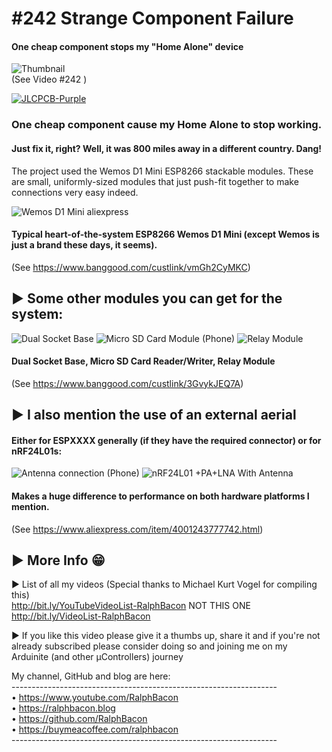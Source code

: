 # #242 Strange Component Failure
#### One cheap component stops my "Home Alone" device  

![Thumbnail](https://user-images.githubusercontent.com/20911308/161760739-6f15bf11-2151-4bf6-a50c-ae8a8bdb9256.jpg)  
(See Video #242 )

[![JLCPCB-Purple](https://user-images.githubusercontent.com/20911308/159024530-3e083ca1-fea4-4ba9-97d3-a3af3fb979d2.png)](https://www.jlcpcb.com/cem)  

### One cheap component cause my Home Alone to stop working.  
#### Just fix it, right? Well, it was 800 miles away in a different country. Dang!

The project used the Wemos D1 Mini ESP8266 stackable modules. These are small, uniformly-sized modules that just push-fit together to make connections very easy indeed.

![Wemos D1 Mini aliexpress](https://user-images.githubusercontent.com/20911308/161761448-b9a07f79-3b3e-4d2e-a656-57016a512dc6.jpg)  
#### Typical heart-of-the-system ESP8266 Wemos D1 Mini (except Wemos is just a brand these days, it seems).  
(See https://www.banggood.com/custlink/vmGh2CyMKC)

## ► Some other modules you can get for the system:  
![Dual Socket Base](https://user-images.githubusercontent.com/20911308/161762491-5f6458f7-5674-4df5-9e75-a273dc115d76.jpg)
![Micro SD Card Module (Phone)](https://user-images.githubusercontent.com/20911308/161762953-2ab468a4-d4e1-4e00-bf08-ce940e065df6.jpg)
![Relay Module](https://user-images.githubusercontent.com/20911308/161762532-cd835dac-c6d4-4f6c-a2a1-92c994f9a498.jpg)

#### Dual Socket Base, Micro SD Card Reader/Writer, Relay Module  
(See https://www.banggood.com/custlink/3GvykJEQ7A)

## ► I also mention the use of an external aerial

#### Either for ESPXXXX generally (if they have the required connector) or for nRF24L01s:
![Antenna connection (Phone)](https://user-images.githubusercontent.com/20911308/161764359-adec7039-9c10-47a3-bf2a-78fdb9481dcf.jpg)
![nRF24L01 +PA+LNA With Antenna](https://user-images.githubusercontent.com/20911308/161763574-9a75bbbb-c349-4551-a1a0-3a6187f810ef.jpg)  

#### Makes a huge difference to performance on both hardware platforms I mention.
(See https://www.aliexpress.com/item/4001243777742.html)

## ► More Info 😁
► List of all my videos
(Special thanks to Michael Kurt Vogel for compiling this)  
http://bit.ly/YouTubeVideoList-RalphBacon
NOT THIS ONE http://bit.ly/VideoList-RalphBacon

► If you like this video please give it a thumbs up, share it and if you're not already subscribed please consider doing so and joining me on my Arduinite (and other μControllers) journey

My channel, GitHub and blog are here:  
\------------------------------------------------------------------  
• https://www.youtube.com/RalphBacon  
• https://ralphbacon.blog  
• https://github.com/RalphBacon  
• https://buymeacoffee.com/ralphbacon  
\------------------------------------------------------------------

